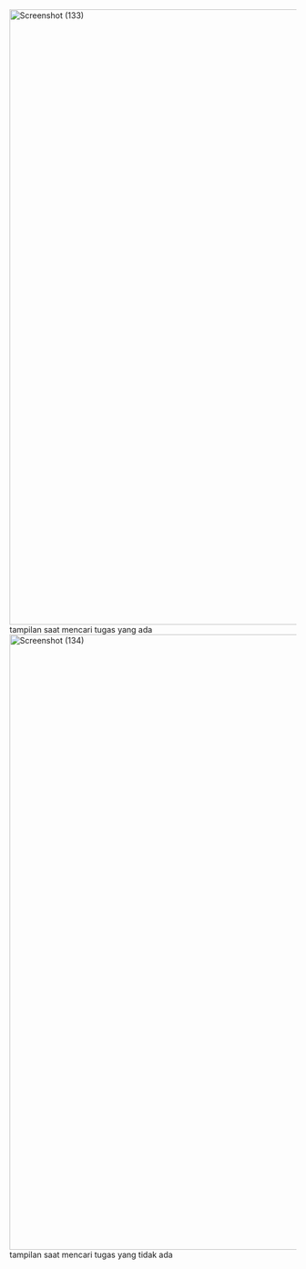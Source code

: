 <img width="1920" height="1080" alt="Screenshot (133)" src="https://github.com/user-attachments/assets/d8fc8d49-b128-4c39-8c2a-efd00d059121" />
tampilan saat mencari tugas yang ada
<img width="1920" height="1080" alt="Screenshot (134)" src="https://github.com/user-attachments/assets/2d490623-9720-4b65-aca9-bf2c143c99dd" />
tampilan saat mencari tugas yang tidak ada
